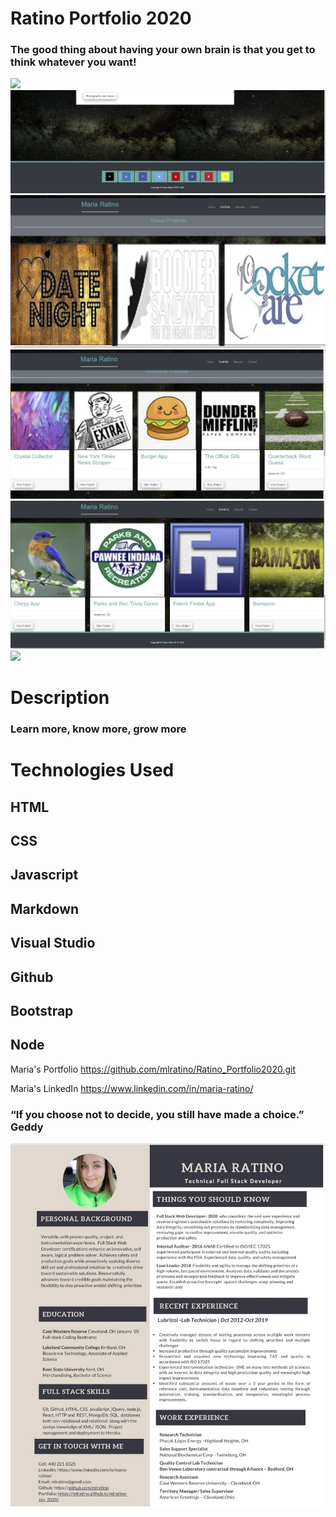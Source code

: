 # Ratino Portfolio 2020
### The good thing about having your own brain is that you get to think whatever you want!
<img src=assets\images\About.PNG>
<img src=assets\images\About2.PNG>
<img src=assets\images\Portfolio1.png>
<img src=assets\images\Portfolio2.PNG>
<img src=assets\images\Portfolio3.PNG>
<img src=assets\images\Contact.PNG>


# Description
### Learn more, know more, grow more

# Technologies Used

## HTML
## CSS
## Javascript
## Markdown
## Visual Studio 
## Github
## Bootstrap
## Node


Maria's Portfolio https://github.com/mlratino/Ratino_Portfolio2020.git

Maria's LinkedIn https://www.linkedin.com/in/maria-ratino/





### “If you choose not to decide, you still have made a choice.” Geddy 

<img src="assets\images\RatinoCV.JPG">